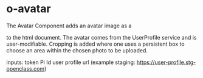 # o-avatar
The Avatar Component adds an avatar image as a <div> to the html document.  The avatar comes from the UserProfile service and is user-modifiable.
Cropping is added where one uses a persistent box to choose an area within the chosen photo to be uploaded.

inputs:
token
Pi Id
user profile url (example staging: https://user-profile.stg-openclass.com)
